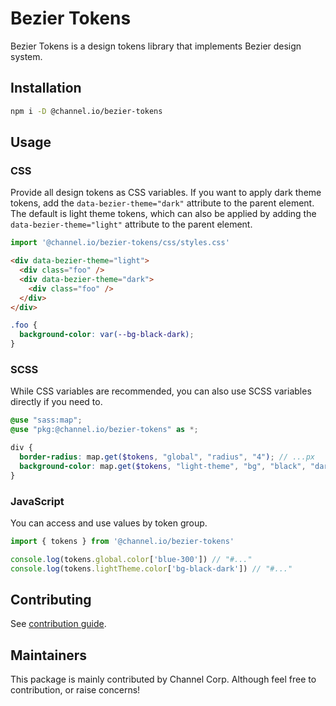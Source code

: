 # Bezier Tokens

Bezier Tokens is a design tokens library that implements Bezier design system.

## Installation

```bash
npm i -D @channel.io/bezier-tokens
```

## Usage

### CSS

Provide all design tokens as CSS variables. If you want to apply dark theme tokens, add the `data-bezier-theme="dark"` attribute to the parent element. The default is light theme tokens, which can also be applied by adding the `data-bezier-theme="light"` attribute to the parent element.

```ts
import '@channel.io/bezier-tokens/css/styles.css'
```

```html
<div data-bezier-theme="light">
  <div class="foo" />
  <div data-bezier-theme="dark">
    <div class="foo" />
  </div>
</div>
```

```css
.foo {
  background-color: var(--bg-black-dark);
}
```

### SCSS

While CSS variables are recommended, you can also use SCSS variables directly if you need to.

```scss
@use "sass:map";
@use "pkg:@channel.io/bezier-tokens" as *;

div {
  border-radius: map.get($tokens, "global", "radius", "4"); // ...px
  background-color: map.get($tokens, "light-theme", "bg", "black", "dark"); // #...
}
```

### JavaScript

You can access and use values by token group.

```ts
import { tokens } from '@channel.io/bezier-tokens'

console.log(tokens.global.color['blue-300']) // "#..."
console.log(tokens.lightTheme.color['bg-black-dark']) // "#..."
```

## Contributing

See [contribution guide](https://github.com/channel-io/bezier-react/wiki/Contribute).

## Maintainers

This package is mainly contributed by Channel Corp. Although feel free to contribution, or raise concerns!
